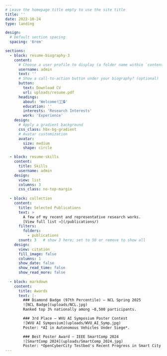 ```yaml
---
# Leave the homepage title empty to use the site title
title: ''
date: 2022-10-24
type: landing

design:
  # Default section spacing
  spacing: '6rem'

sections:
  - block: resume-biography-3
    content:
      # Choose a user profile to display (a folder name within `content/authors/`)
      username: admin
      text: ''
      # Show a call-to-action button under your biography? (optional)
      button:
        text: Download CV
        url: uploads/resume.pdf
      headings:
        about: 'Welcome!🚗🤖🔒'
        education: ''
        interests: 'Research Interests'
        work: 'Experience'
    design:
      # Apply a gradient background
      css_class: hbx-bg-gradient
      # Avatar customization
      avatar:
        size: medium
        shape: circle

  - block: resume-skills
    content:
      title: Skills    
      username: admin
    design:
      view: list
      columns: 3
      css_class: no-top-margin
    
  - block: collection
    content:
      title: Selected Publications
      text: >
        A few of my recent and representative research works.  
        [View full list →](/publications/)
      filters:
        folders:
          - publications
      count: 3   # show 3 here; set to 50 or remove to show all
    design:
      view: citation
      fill_image: false
      columns: 1
      show_date: false
      show_read_time: false
      show_read_more: false
    
  - block: markdown
    content:
      title: Awards
      text: |-
        ### Diamond Badge (97th Percentile) – NCL Spring 2025  
        ![NCL Badge](uploads/NCL.jpg)  
        Ranked top 3% nationally among ~8,500 participants.  

        ### 3rd Place – WVU AI Symposium Poster Contest  
        ![WVU AI Symposium](uploads/WVU_AI_Symp.jpg)  
        Poster: *AI in Autonomous Vehicles Under Siege*.  

        ### Best Poster Award – IEEE SmartComp 2024  
        ![SmartComp 2024](uploads/SmartComp_2024.jpg)  
        Poster: *OpenCyberCity Testbed's Recent Progress in Smart City Management*.  
---
```

